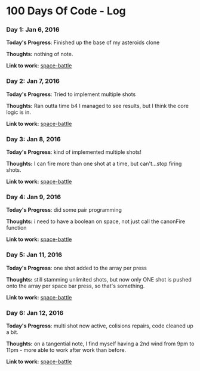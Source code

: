 # 100 Days Of Code - Log

### Day 1: Jan 6, 2016

**Today's Progress**: Finished up the base of my asteroids clone

**Thoughts:** nothing of note.

**Link to work:** [space-battle](https://github.com/ashcatmeowmeow/space-battle)

### Day 2: Jan 7, 2016

**Today's Progress**: Tried to implement multiple shots

**Thoughts:** Ran outta time b4 I managed to see results, but I think the core logic is in.

**Link to work:** [space-battle](https://github.com/ashcatmeowmeow/space-battle)

### Day 3: Jan 8, 2016

**Today's Progress**: kind of implemented multiple shots!

**Thoughts:** I can fire more than one shot at a time, but can't...stop firing shots.

**Link to work:** [space-battle](https://github.com/ashcatmeowmeow/space-battle)

### Day 4: Jan 9, 2016

**Today's Progress**: did some pair programming

**Thoughts:** i need to have a boolean on space, not just call the canonFire function

**Link to work:** [space-battle](https://github.com/ashcatmeowmeow/space-battle)

### Day 5: Jan 11, 2016

**Today's Progress**: one shot added to the array per press

**Thoughts:** still stamming unlimited shots, but now only ONE shot is pushed onto the array per space bar press, so that's something.  

**Link to work:** [space-battle](https://github.com/ashcatmeowmeow/space-battle)

### Day 6: Jan 12, 2016

**Today's Progress**: multi shot now active, colisions repairs, code cleaned up a bit.

**Thoughts:** on a tangential note, I find myself having a 2nd wind from 9pm to 11pm - more able to work after work than before.   

**Link to work:** [space-battle](https://github.com/ashcatmeowmeow/space-battle)
